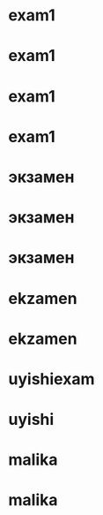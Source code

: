 # exam1
# exam1
# exam1
# exam1
# экзамен
# экзамен
# экзамен
# ekzamen
# ekzamen
# uyishiexam
# uyishi
# malika
# malika

